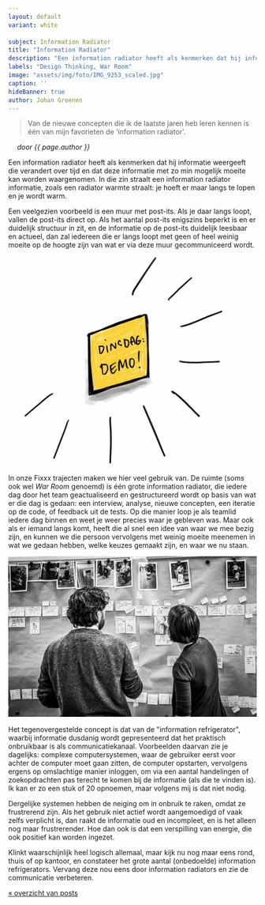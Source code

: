 ```yaml
---
layout: default
variant: white

subject: Information Radiator
title: "Information Radiator"
description: "Een information radiator heeft als kenmerken dat hij informatie weergeeft die verandert over tijd en dat deze informatie met zo min mogelijk moeite kan worden waargenomen."
labels: "Design Thinking, War Room"
image: "assets/img/foto/IMG_9253_scaled.jpg"
caption: ''
hideBanner: true
author: Johan Groenen
---
```


> Van de nieuwe concepten die ik de laatste jaren heb leren kennen is één van mijn favorieten de 'information radiator'.

*&emsp; door {{ page.author }}*

Een information radiator heeft als kenmerken dat hij informatie weergeeft die verandert over tijd en dat deze informatie met zo min mogelijk moeite kan worden waargenomen. In die zin straalt een information radiator informatie, zoals een radiator warmte straalt: je hoeft er maar langs te lopen en je wordt warm.

Een veelgezien voorbeeld is een muur met post-its. Als je daar langs loopt, vallen de post-its direct op. Als het aantal post-its enigszins beperkt is en er duidelijk structuur in zit, en de informatie op de post-its duidelijk leesbaar en actueel, dan zal iedereen die er langs loopt met geen of heel weinig moeite op de hoogte zijn van wat er via deze muur gecommuniceerd wordt.

<div class="article-image"><img src="/assets/img/posts/Information-Radiator-Demo-dinsdag.jpg"></div>

In onze Fixxx trajecten maken we hier veel gebruik van. De ruimte (soms ook wel _War Room_ genoemd) is één grote information radiator, die iedere dag door het team geactualiseerd en gestructureerd wordt op basis van wat er die dag is gedaan: een interview, analyse, nieuwe concepten, een iteratie op de code, of feedback uit de tests. Op die manier loop je als teamlid iedere dag binnen en weet je weer precies waar je gebleven was. Maar ook als er iemand langs komt, heeft die al snel een idee van waar we mee bezig zijn, en kunnen we die persoon vervolgens met weinig moeite meenemen in wat we gedaan hebben, welke keuzes gemaakt zijn, en waar we nu staan.

<div class="article-image"><img src="/assets/img/posts/Information-Radiator-Johan-en-Yvonne-in-War-Room.jpg"></div>

Het tegenovergestelde concept is dat van de "information refrigerator", waarbij informatie dusdanig wordt gepresenteerd dat het praktisch onbruikbaar is als communicatiekanaal. Voorbeelden daarvan zie je dagelijks: complexe computersystemen, waar de gebruiker eerst voor achter de computer moet gaan zitten, de computer opstarten, vervolgens ergens op omslachtige manier inloggen, om via een aantal handelingen of zoekopdrachten pas terecht te komen bij de informatie (als die te vinden is). Ik kan er zo een stuk of 20 opnoemen, maar volgens mij is dat niet nodig.

Dergelijke systemen hebben de neiging om in onbruik te raken, omdat ze frustrerend zijn. Als het gebruik niet actief wordt aangemoedigd of vaak zelfs verplicht is, dan raakt de informatie oud en incompleet, en is het alleen nog maar frustrerender. Hoe dan ook is dat een verspilling van energie, die ook positief kan worden ingezet.

Klinkt waarschijnlijk heel logisch allemaal, maar kijk nu nog maar eens rond, thuis of op kantoor, en constateer het grote aantal (onbedoelde) information refrigerators. Vervang deze nou eens door information radiators en zie de communicatie verbeteren.

[« overzicht van posts](/posts/)
